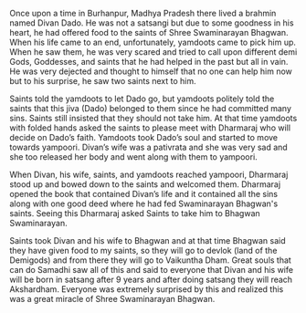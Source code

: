 Once upon a time in Burhanpur, Madhya Pradesh there lived a brahmin named Divan Dado. He was not a satsangi but due to some goodness in his heart, he had offered food to the saints of Shree Swaminarayan Bhagwan. When his life came to an end, unfortunately, yamdoots came to pick him up. When he saw them, he was very scared and tried to call upon different demi Gods, Goddesses, and saints that he had helped in the past but all in vain. He was very dejected and thought to himself that no one can help him now but to his surprise, he saw two saints next to him.

Saints told the yamdoots to let Dado go, but yamdoots politely told the saints that this jiva (Dado) belonged to them since he had committed many sins. Saints still insisted that they should not take him. At that time yamdoots with folded hands asked the saints to please meet with Dharmaraj who will decide on Dado’s faith. Yamdoots took Dado’s soul and started to move towards yampoori. Divan’s wife was a pativrata and she was very sad and she too released her body and went along with them to yampoori.

When Divan, his wife, saints, and yamdoots reached yampoori, Dharmaraj stood up and bowed down to the saints and welcomed them. Dharmaraj opened the book that contained Divan’s life and it contained all the sins along with one good deed where he had fed Swaminarayan Bhagwan's saints. Seeing this Dharmaraj asked Saints to take him to Bhagwan Swaminarayan.

Saints took Divan and his wife to Bhagwan and at that time Bhagwan said they have given food to my saints, so they will go to devlok (land of the Demigods) and from there they will go to Vaikuntha Dham. Great souls that can do Samadhi saw all of this and said to everyone that Divan and his wife will be born in satsang after 9 years and after doing satsang they will reach Akshardham. Everyone was extremely surprised by this and realized this was a great miracle of Shree Swaminarayan Bhagwan.

